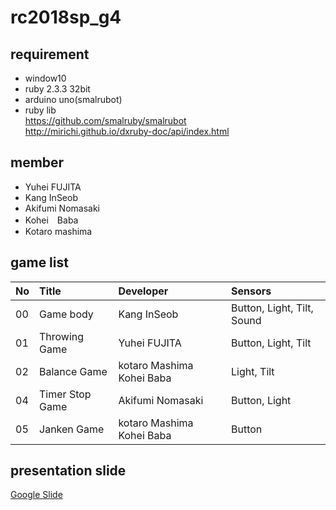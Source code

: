 ﻿# rc2018sp_g4
## requirement  
* window10  
* ruby 2.3.3 32bit  
* arduino uno(smalrubot)  
* ruby lib  
    https://github.com/smalruby/smalrubot  
    http://mirichi.github.io/dxruby-doc/api/index.html  
  
  
  
## member  
- Yuhei FUJITA
- Kang InSeob  
- Akifumi Nomasaki
- Kohei　Baba
- Kotaro mashima

## game list

|No|Title|Developer|Sensors|
|:---|:---|:---|:---|
|00|Game body|Kang InSeob|Button, Light, Tilt, Sound|
|01|Throwing Game|Yuhei FUJITA|Button, Light, Tilt|
|02|Balance Game|kotaro Mashima Kohei Baba|Light, Tilt|
|04|Timer Stop Game|Akifumi Nomasaki|Button, Light|
|05|Janken Game|kotaro Mashima Kohei Baba|Button|

## presentation slide
[Google Slide](https://docs.google.com/presentation/d/1p0748L1SLh66EKmGwSON5x-Q-BQFHn-KN-KDgLmBP8k/edit?usp=sharing)
